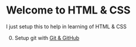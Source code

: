# Welcome to HTML & CSS 

I just setup this to help in learning of HTML & CSS

0. Setup git with [Git & GitHub](./0.Git)